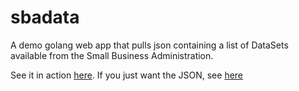 # sbadata
A demo golang web app that pulls json containing a list of DataSets available from the Small Business Administration.

See it in action [here](http://sbadata.forrestledbetter.com).
If you just want the JSON, see [here](http://sbadata.forrestledbetter.com/datasets?page=1&limit=20)

